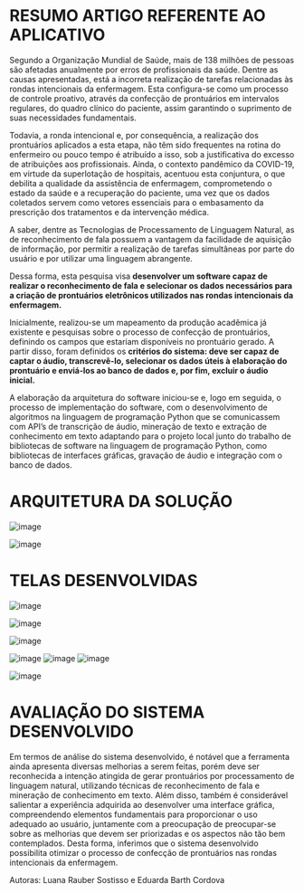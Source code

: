 # RESUMO ARTIGO REFERENTE AO APLICATIVO

Segundo a Organização Mundial de Saúde, mais de 138 milhões de pessoas
são afetadas anualmente por erros de profissionais da saúde. Dentre as causas
apresentadas, está a incorreta realização de tarefas relacionadas às rondas
intencionais da enfermagem. Esta configura-se como um processo de controle
proativo, através da confecção de prontuários em intervalos regulares, do quadro
clínico do paciente, assim garantindo o suprimento de suas necessidades
fundamentais.

Todavia, a ronda intencional e, por consequência, a realização dos prontuários aplicados a esta etapa,
não têm sido frequentes na rotina do enfermeiro ou pouco tempo é atribuído a isso,
sob a justificativa do excesso de atribuições aos profissionais. Ainda, o contexto
pandêmico da COVID-19, em virtude da superlotação de hospitais, acentuou esta
conjuntura, o que debilita a qualidade da assistência de enfermagem,
comprometendo o estado da saúde e a recuperação do paciente, uma vez que os
dados coletados servem como vetores essenciais para o embasamento da
prescrição dos tratamentos e da intervenção médica.

A saber, dentre as Tecnologias de Processamento de Linguagem Natural, as de reconhecimento de fala possuem a
vantagem da facilidade de aquisição de informação, por permitir a realização de
tarefas simultâneas por parte do usuário e por utilizar uma linguagem abrangente.


Dessa forma, esta pesquisa visa **desenvolver um software capaz de realizar o
reconhecimento de fala e selecionar os dados necessários para a criação de
prontuários eletrônicos utilizados nas rondas intencionais da enfermagem.**


Inicialmente, realizou-se um mapeamento da produção acadêmica já existente e
pesquisas sobre o processo de confecção de prontuários, definindo os campos que
estariam disponíveis no prontuário gerado. A partir disso, foram definidos os **critérios
do sistema: deve ser capaz de captar o áudio, transcrevê-lo, selecionar os dados
úteis à elaboração do prontuário e enviá-los ao banco de dados e, por fim, excluir o
áudio inicial.**

A elaboração da arquitetura do software iniciou-se e, logo em seguida,
o processo de implementação do software, com o desenvolvimento de algoritmos na
linguagem de programação Python que se comunicassem com API’s de transcrição
de áudio, mineração de texto e extração de conhecimento em texto adaptando para
o projeto local junto do trabalho de bibliotecas de software na linguagem de
programação Python, como bibliotecas de interfaces gráficas, gravação de áudio e
integração com o banco de dados.


# ARQUITETURA DA SOLUÇÃO
![image](https://github.com/lusostisso/app-kivy/assets/108033299/ef7526a6-12bf-446a-8876-4a33da769fd3)

![image](https://github.com/lusostisso/app-kivy/assets/108033299/16b89913-3cff-47c3-aa4d-0bcbb88ec54f)

# TELAS DESENVOLVIDAS
![image](https://github.com/lusostisso/app-kivy/assets/108033299/ef27c5d1-7d61-43f4-b472-2d47a562d61b)

![image](https://github.com/lusostisso/app-kivy/assets/108033299/7039c6a8-077e-4439-9335-28287fb679c9)

![image](https://github.com/lusostisso/app-kivy/assets/108033299/a9d809a8-c7bf-41f6-9fa9-feb1fa150fa1)

![image](https://github.com/lusostisso/app-kivy/assets/108033299/91b92229-9a4e-4dc3-b108-c02dd755eb25)
![image](https://github.com/lusostisso/app-kivy/assets/108033299/366bb68f-7a20-47de-b4d5-4c4bfacef863)
![image](https://github.com/lusostisso/app-kivy/assets/108033299/39ee5fa2-0fac-4016-a546-9eb369624e36)


![image](https://github.com/lusostisso/app-kivy/assets/108033299/e8fc1bee-0715-4b14-88c3-4d7e9ef7f326)

# AVALIAÇÃO DO SISTEMA DESENVOLVIDO
Em termos de análise do sistema desenvolvido, é notável que a ferramenta
ainda apresenta diversas melhorias a serem feitas, porém deve ser reconhecida a
intenção atingida de gerar prontuários por processamento de linguagem natural,
utilizando técnicas de reconhecimento de fala e mineração de conhecimento em
texto. Além disso, também é considerável salientar a experiência adquirida ao
desenvolver uma interface gráfica, compreendendo elementos fundamentais para
proporcionar o uso adequado ao usuário, juntamente com a preocupação de
preocupar-se sobre as melhorias que devem ser priorizadas e os aspectos não tão
bem contemplados. Desta forma, inferimos que o sistema desenvolvido possibilita
otimizar o processo de confecção de prontuários nas rondas intencionais da
enfermagem.


Autoras:
Luana Rauber Sostisso e Eduarda Barth Cordova
